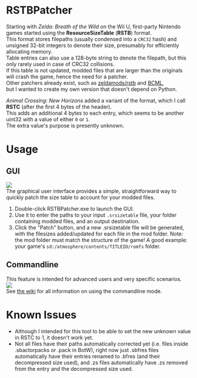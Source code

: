 # RSTBPatcher
Starting with *Zelda: Breath of the Wild* on the Wii U, first-party Nintendo games started using the **ResourceSizeTable** (**RSTB**) format.  
This format stores filepaths (usually condensed into a ``CRC32`` hash) and unsigned 32-bit integers to denote their size, presumably for efficiently allocating memory.  
Table entries can also use a 128-byte string to denote the filepath, but this only rarely used in case of CRC32 collisions.   
If this table is not updated, modded files that are larger than the originals will crash the game, hence the need for a patcher.  
Other patchers already exist, such as [zeldamods/rstb](https://github.com/zeldamods/rstb) and [BCML](https://github.com/NiceneNerd/BCML),  
but I wanted to create my own version that doesn't depend on Python.  
  
*Animal Crossing: New Horizons* added a variant of the format, which I call **RSTC** (after the first 4 bytes of the header).  
This adds an additional 4 bytes to each entry, which seems to be another uint32 with a value of either ``0`` or ``1``.  
The extra value's purpose is presently unknown.

# Usage
## GUI
![](https://i.imgur.com/oLzFTnR.png)  
The graphical user interface provides a simple, straightforward way to quickly patch the size table to account for your modded files.  
1. Double-click RSTBPatcher.exe to launch the GUI.  
2. Use it to enter the paths to your input ``.srsizetable`` file, your folder containing modded files, and an output destination. 
3. Click the "Patch" button, and a new .srsizetable file will be generated, with the filesizes added/updated for each file in the mod folder.
Note: the mod folder must match the structure of the game! A good example: your game's ``sd:/atmosphere/contents/TITLEID/romfs`` folder.
## Commandline
This feature is intended for advanced users and very specific scenarios.  
![](https://i.imgur.com/HI4774a.png)  
See [the wiki](https://github.com/ShrineFox/RSTBPatcher/wiki) for all information on using the commandline mode.

# Known Issues
- Although I intended for this tool to be able to set the new unknown value in RSTC to 1, it doesn't work yet.
- Not all files have their paths automatically corrected yet (i.e. files inside .sbactorpacks or .pack in BotW), right now just .sbfres files automatically have their entries renamed to .bfres (and their decompressed size used), and .zs files automatically have .zs removed from the entry and the decompressed size used.
